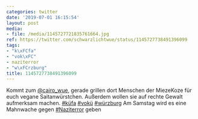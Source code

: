 ```yaml
---
categories: twitter
date: '2019-07-01 16:15:54'
layout: post
media:
- file: /media/1145727721835761664.jpg
ref: https://twitter.com/schwarzlichtwue/status/1145727738491396099
tags:
- "k\xFCfa"
- "vok\xFC"
- naziterror
- "w\xFCrzburg"
title: 1145727738491396099
---
```

Kommt zum [@cairo_wue](https://twitter.com/cairo_wue), gerade grillen dort Menschen der MiezeKoze für euch vegane Saitanwürstchen. Außerdem wollen sie auf rechte Gewalt aufmerksam machen. [#küfa](/t/küfa) [#vokü](/t/vokü) [#würzburg](/t/würzburg) 
Am Samstag wird es eine Mahnwache gegen [#Naziterror](/t/naziterror) geben